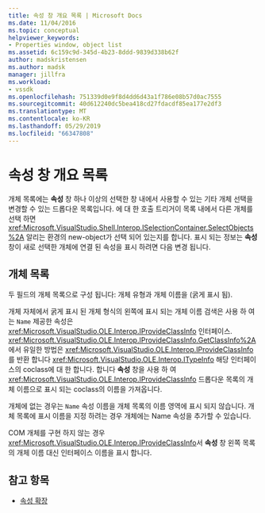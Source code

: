 ```yaml
---
title: 속성 창 개요 목록 | Microsoft Docs
ms.date: 11/04/2016
ms.topic: conceptual
helpviewer_keywords:
- Properties window, object list
ms.assetid: 6c159c9d-345d-4b23-8ddd-9839d338b62f
author: madskristensen
ms.author: madsk
manager: jillfra
ms.workload:
- vssdk
ms.openlocfilehash: 751339d0e9f8d4dd6d43a1f786e08b57d0ac7555
ms.sourcegitcommit: 40d612240dc5bea418cd27fdacdf85ea177e2df3
ms.translationtype: MT
ms.contentlocale: ko-KR
ms.lasthandoff: 05/29/2019
ms.locfileid: "66347808"
---
```

# <a name="properties-window-object-list"></a>속성 창 개요 목록
개체 목록에는 **속성** 창 하나 이상의 선택한 창 내에서 사용할 수 있는 기타 개체 선택을 변경할 수 있는 드롭다운 목록입니다. 에 대 한 호출 트리거이 목록 내에서 다른 개체를 선택 하면 <xref:Microsoft.VisualStudio.Shell.Interop.ISelectionContainer.SelectObjects%2A> 알리는 환경의 new-object가 선택 되어 있는지를 합니다. 표시 되는 정보는 **속성** 창이 새로 선택한 개체에 연결 된 속성을 표시 하려면 다음 변경 됩니다.

## <a name="the-object-list"></a>개체 목록
 두 필드의 개체 목록으로 구성 됩니다: 개체 유형과 개체 이름을 (굵게 표시 됨).

 개체 자체에서 굵게 표시 된 개체 형식의 왼쪽에 표시 되는 개체 이름 검색은 사용 하 여는 `Name` 제공한 속성은 <xref:Microsoft.VisualStudio.OLE.Interop.IProvideClassInfo> 인터페이스. <xref:Microsoft.VisualStudio.OLE.Interop.IProvideClassInfo.GetClassInfo%2A>에서 유일한 방법은 <xref:Microsoft.VisualStudio.OLE.Interop.IProvideClassInfo>를 반환 합니다 <xref:Microsoft.VisualStudio.OLE.Interop.ITypeInfo> 해당 인터페이스의 coclass에 대 한 합니다. 합니다 **속성** 창을 사용 하 여 <xref:Microsoft.VisualStudio.OLE.Interop.IProvideClassInfo> 드롭다운 목록의 개체 이름으로 표시 되는 coclass의 이름을 가져옵니다.

 개체에 없는 경우는 `Name` 속성 이름을 개체 목록의 이름 영역에 표시 되지 않습니다. 개체 목록에 표시 이름을 지정 하려는 경우 개체에는 Name 속성을 추가할 수 있습니다.

 COM 개체를 구현 하지 않는 경우 <xref:Microsoft.VisualStudio.OLE.Interop.IProvideClassInfo>서 **속성** 창 왼쪽 목록의 개체 이름 대신 인터페이스 이름을 표시 합니다.

## <a name="see-also"></a>참고 항목
- [속성 확장](../../extensibility/internals/extending-properties.md)